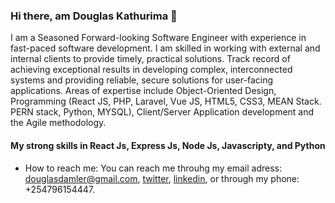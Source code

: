 ### Hi there, am Douglas Kathurima 👋
<p>
I am a Seasoned Forward-looking Software Engineer with experience in fast-paced software development. I am skilled in working with external and internal clients to provide timely, practical solutions. Track record of achieving exceptional results in developing complex, interconnected systems and providing reliable, secure solutions for user-facing applications. Areas of expertise include Object-Oriented Design, Programming (React JS, PHP, Laravel, Vue JS, HTML5, CSS3, MEAN Stack. PERN stack, Python, MYSQL), Client/Server Application development and the Agile methodology.
</p>

#### My strong skills in React Js, Express Js, Node Js, Javascripty, and Python
* How to reach me: You can reach me throuhg my email adress: [douglasdamler@gmail.com](douglasdamler@gmail.com), [twitter](https://twitter.com/DouglasKathuri2), [linkedin](https://www.linkedin.com/in/douglas-kathurima-7aa1b6196/), or through my phone: +254796154447.

<!--
**Douglas-damler/Douglas-damler** is a ✨ _special_ ✨ repository because its `README.md` (this file) appears on your GitHub profile.

Here are some ideas to get you started:

- 🔭 I’m currently working on ...
- 🌱 I’m currently learning ...
- 👯 I’m looking to collaborate on ...
- 🤔 I’m looking for help with ...
- 💬 Ask me about ...
- 📫 How to reach me: ...
- 😄 Pronouns: ...
- ⚡ Fun fact: ...
-->
